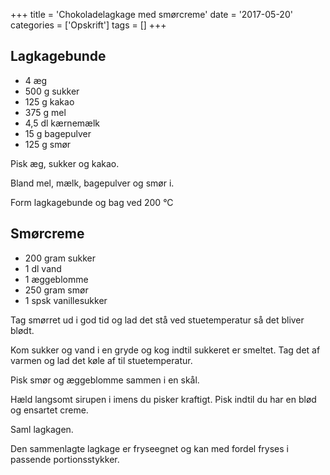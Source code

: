 +++
title = 'Chokoladelagkage med smørcreme'
date = '2017-05-20'
categories = ['Opskrift']
tags = []
+++

## Lagkagebunde

- 4 æg
- 500 g sukker
- 125 g kakao
- 375 g mel
- 4,5 dl kærnemælk
- 15 g bagepulver
- 125 g smør

Pisk æg, sukker og kakao.

Bland mel, mælk, bagepulver og smør i.

Form lagkagebunde og bag ved 200 °C

## Smørcreme

- 200 gram sukker
- 1 dl vand
- 1 æggeblomme
- 250 gram smør
- 1 spsk vanillesukker

Tag smørret ud i god tid og lad det stå ved stuetemperatur så det bliver blødt.

Kom sukker og vand i en gryde og kog indtil sukkeret er smeltet. Tag det af varmen og lad det køle af til
stuetemperatur.

Pisk smør og æggeblomme sammen i en skål.

Hæld langsomt sirupen i imens du pisker kraftigt. Pisk indtil du har en blød og ensartet creme.

Saml lagkagen.

Den sammenlagte lagkage er fryseegnet og kan med fordel fryses i passende portionsstykker.
